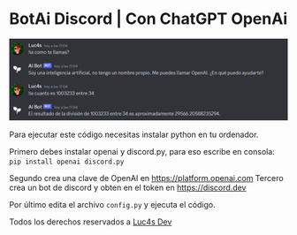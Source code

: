 # BotAi Discord | Con ChatGPT OpenAi

![BotAI](imagen.png)

Para ejecutar este código necesitas instalar python en tu ordenador.

Primero debes instalar openai y discord.py,
 para eso escribe en consola: `pip install openai discord.py`


Segundo crea una clave de OpenAI en https://platform.openai.com
Tercero crea un bot de discord y obten en el token en https://discord.dev

Por último edita el archivo `config.py` y ejecuta el código.


Todos los derechos reservados a [Luc4s Dev](https://luc4s.dev)